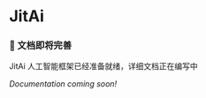 # JitAi

<div style={{textAlign: 'center', margin: '2rem 0'}}>
  <h3>📖 文档即将完善</h3>
  <p>JitAi 人工智能框架已经准备就绪，详细文档正在编写中</p>
  <p><em>Documentation coming soon!</em></p>
</div> 
